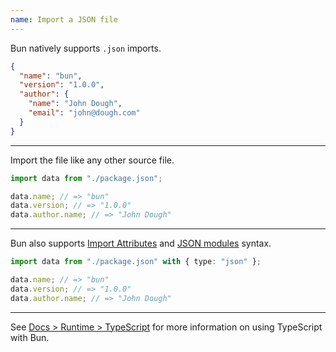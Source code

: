 ```yaml
---
name: Import a JSON file
---
```


Bun natively supports `.json` imports.

```json#package.json
{
  "name": "bun",
  "version": "1.0.0",
  "author": {
    "name": "John Dough",
    "email": "john@dough.com"
  }
}
```

---

Import the file like any other source file.

```ts
import data from "./package.json";

data.name; // => "bun"
data.version; // => "1.0.0"
data.author.name; // => "John Dough"
```

---

Bun also supports [Import Attributes](https://github.com/tc39/proposal-import-attributes/) and [JSON modules](https://github.com/tc39/proposal-json-modules) syntax.

```ts
import data from "./package.json" with { type: "json" };

data.name; // => "bun"
data.version; // => "1.0.0"
data.author.name; // => "John Dough"
```

---

See [Docs > Runtime > TypeScript](https://bun.sh/docs/runtime/typescript) for more information on using TypeScript with Bun.

